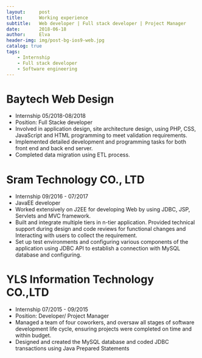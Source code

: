 ```yaml
---
layout:     post
title:      Working experience
subtitle:   Web developer | Full stack developer | Project Manager
date:       2018-06-18
author:     Elva
header-img: img/post-bg-ios9-web.jpg
catalog: true
tags:
    - Internship
    - Full stack developer
    - Software engineering
---
```



# Baytech Web Design
- Internship 05/2018-08/2018
- Position: Full Stacke developer
- Involved in application design, site architecture design, using PHP, CSS, JavaScript and HTML programming to meet validation requirements.
- Implemented detailed development and programming tasks for both front end and back end server.
- Completed data migration using ETL process.


# Sram Technology CO., LTD
- Internship 09/2016 - 07/2017
- JavaEE developer
- Worked extensively on J2EE for developing Web by using JDBC, JSP, Servlets and MVC framework.
- Built and integrate multiple tiers in n-tier application. Provided technical support during design and code reviews for functional changes and Interacting with users to collect the requirement.
- Set up test environments and configuring various components of the application using JDBC API to establish a connection with MySQL database and configuring.

# YLS Information Technology CO.,LTD
- Internship 07/2015 - 09/2015
- Position: Developer/ Project Manager
- Managed a team of four coworkers, and oversaw all stages of software development life cycle, ensuring projects were completed on time and within budget.
- Designed and created the MySQL database and coded JDBC transactions using Java Prepared Statements

